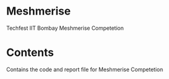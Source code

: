 # Meshmerise
Techfest IIT Bombay Meshmerise Competetion
# Contents
Contains the code and report file for Meshmerise Competetion
